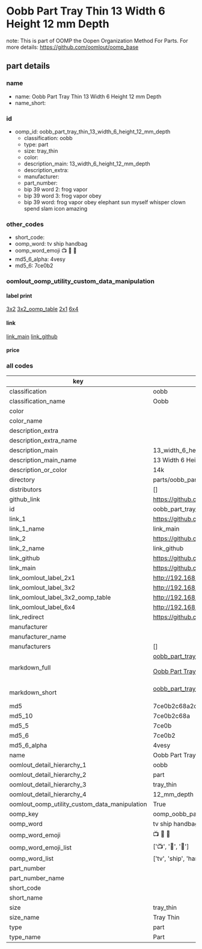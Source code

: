 # Oobb Part Tray Thin 13 Width 6 Height 12 mm Depth  

note: This is part of OOMP the Oopen Organization Method For Parts. For more details: https://github.com/oomlout/oomp_base

##  part details
  







### name
* name: Oobb Part Tray Thin 13 Width 6 Height 12 mm Depth
* name_short: 
### id
* oomp_id: oobb_part_tray_thin_13_width_6_height_12_mm_depth
  * classification: oobb
  * type: part
  * size: tray_thin
  * color: 
  * description_main: 13_width_6_height_12_mm_depth
  * description_extra: 
  * manufacturer: 
  * part_number: 
  * bip 39 word 2: frog vapor
  * bip 39 word 3: frog vapor obey
  * bip 39 word: frog vapor obey elephant sun myself whisper clown spend slam icon amazing

### other_codes
* short_code: 
* oomp_word: tv ship handbag
* oomp_word_emoji :tv: :ship: :handbag:
* md5_6_alpha: 4vesy
* md5_6: 7ce0b2






### oomlout_oomp_utility_custom_data_manipulation
#### label print
[3x2](http://192.168.1.245:1112/?label=oomp%204vesy)
[3x2_oomp_table](http://192.168.1.108:1112/?label=oomp%204vesy)
[2x1](http://192.168.1.242:1112/?label=oomp%204vesy)
[6x4](http://192.168.1.55:1112/?label=oomp%204vesy)    

#### link

[link_main](https://github.com/oomlout/oomlout_oomp_version_1_messy/tree/main/parts/oobb_part_tray_thin_13_width_6_height_12_mm_depth) [link_github](https://github.com/oomlout/oomlout_oomp_version_1_messy/tree/main/parts/oobb_part_tray_thin_13_width_6_height_12_mm_depth)                             

#### price







### all codes 
| key | value |  
| --- | --- |  
| classification | oobb |  
| classification_name | Oobb |  
| color |  |  
| color_name |  |  
| description_extra |  |  
| description_extra_name |  |  
| description_main | 13_width_6_height_12_mm_depth |  
| description_main_name | 13 Width 6 Height 12 mm Depth |  
| description_or_color | 14k |  
| directory | parts/oobb_part_tray_thin_13_width_6_height_12_mm_depth |  
| distributors | [] |  
| github_link | https://github.com/oomlout/oomlout_oomp_part_src/tree/main/parts/oobb_part_tray_thin_13_width_6_height_12_mm_depth |  
| id | oobb_part_tray_thin_13_width_6_height_12_mm_depth |  
| link_1 | https://github.com/oomlout/oomlout_oomp_version_1_messy/tree/main/parts/oobb_part_tray_thin_13_width_6_height_12_mm_depth |  
| link_1_name | link_main |  
| link_2 | https://github.com/oomlout/oomlout_oomp_version_1_messy/tree/main/parts/oobb_part_tray_thin_13_width_6_height_12_mm_depth |  
| link_2_name | link_github |  
| link_github | https://github.com/oomlout/oomlout_oomp_version_1_messy/tree/main/parts/oobb_part_tray_thin_13_width_6_height_12_mm_depth |  
| link_main | https://github.com/oomlout/oomlout_oomp_version_1_messy/tree/main/parts/oobb_part_tray_thin_13_width_6_height_12_mm_depth |  
| link_oomlout_label_2x1 | http://192.168.1.242:1112/?label=oomp%204vesy |  
| link_oomlout_label_3x2 | http://192.168.1.245:1112/?label=oomp%204vesy |  
| link_oomlout_label_3x2_oomp_table | http://192.168.1.108:1112/?label=oomp%204vesy |  
| link_oomlout_label_6x4 | http://192.168.1.55:1112/?label=oomp%204vesy |  
| link_redirect | https://github.com/oomlout/oomlout_oomp_version_1_messy/tree/main/parts/oobb_part_tray_thin_13_width_6_height_12_mm_depth |  
| manufacturer |  |  
| manufacturer_name |  |  
| manufacturers | [] |  
| markdown_full | [oobb_part_tray_thin_13_width_6_height_12_mm_depth](none)<br>[](none)<br>[Oobb Part Tray Thin 13 Width 6 Height 12 Mm Depth](none)<br><br> |  
| markdown_short | [oobb_part_tray_thin_13_width_6_height_12_mm_depth](none)<br><br> |  
| md5 | 7ce0b2c68a2c1f52496ca47d2ffc5ae9 |  
| md5_10 | 7ce0b2c68a |  
| md5_5 | 7ce0b |  
| md5_6 | 7ce0b2 |  
| md5_6_alpha | 4vesy |  
| name | Oobb Part Tray Thin 13 Width 6 Height 12 mm Depth |  
| oomlout_detail_hierarchy_1 | oobb |  
| oomlout_detail_hierarchy_2 | part |  
| oomlout_detail_hierarchy_3 | tray_thin |  
| oomlout_detail_hierarchy_4 | 12_mm_depth |  
| oomlout_oomp_utility_custom_data_manipulation | True |  
| oomp_key | oomp_oobb_part_tray_thin_13_width_6_height_12_mm_depth |  
| oomp_word | tv ship handbag |  
| oomp_word_emoji | :tv: :ship: :handbag: |  
| oomp_word_emoji_list | [':tv:', ':ship:', ':handbag:'] |  
| oomp_word_list | ['tv', 'ship', 'handbag'] |  
| part_number |  |  
| part_number_name |  |  
| short_code |  |  
| short_name |  |  
| size | tray_thin |  
| size_name | Tray Thin |  
| type | part |  
| type_name | Part |  
